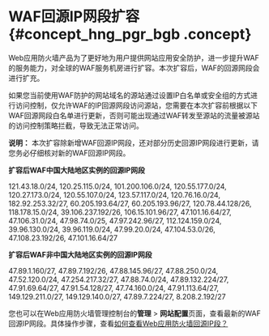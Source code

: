 # WAF回源IP网段扩容 {#concept_hng_pgr_bgb .concept}

Web应用防火墙产品为了更好地为用户提供网站应用安全防护，进一步提升WAF的服务能力，对全球的WAF服务机房进行扩容。本次扩容后，WAF的回源网段会进行扩充。

如果您当前使用WAF防护的网站域名的源站通过设置IP白名单或安全组的方式进行访问控制，仅允许WAF的IP回源网段访问源站，您需要在本次扩容前根据以下WAF回源网段白名单进行更新，否则可能出现通过WAF转发至源站的流量被源站的访问控制策略拦截，导致无法正常访问。

**说明：** 本次扩容除新增WAF回源IP网段，还对部分历史回源IP网段进行更新，请您务必仔细核对新的WAF回源IP网段。

**扩容后WAF中国大陆地区实例的回源IP网段**

121.43.18.0/24, 120.25.115.0/24, 101.200.106.0/24, 120.55.177.0/24, 120.27.173.0/24, 120.55.107.0/24, 123.57.117.0/24, 120.76.16.0/24, 182.92.253.32/27, 60.205.193.64/27, 60.205.193.96/27, 120.78.44.128/26, 118.178.15.0/24, 39.106.237.192/26, 106.15.101.96/27, 47.101.16.64/27, 47.106.31.0/24, 47.98.74.0/25, 47.97.242.96/27, 112.124.159.0/24, 39.96.130.0/24, 39.96.119.0/24, 47.99.20.0/24, 47.104.53.0/26, 47.108.23.192/26, 47.101.16.64/27

**扩容后WAF非中国大陆地区实例的回源IP网段**

47.89.1.160/27, 47.89.7.192/26, 47.88.145.96/27, 47.88.250.0/24, 47.52.120.0/24, 47.254.217.32/27, 47.88.74.0/24, 47.89.132.224/27, 47.91.69.64/27, 47.91.54.128/27, 47.74.160.0/24, 47.91.113.64/27, 149.129.211.0/27, 149.129.140.0/27, 47.89.7.224/27, 8.208.2.192/27

您也可以在Web应用防火墙管理控制台的**管理** \> **网站配置**页面，查看最新的WAF回源IP网段。具体操作步骤，查看[如何查看Web应用防火墙回源IP段？](cn.zh-CN/常见问题/如何查看Web应用防火墙回源IP段？.md#)

